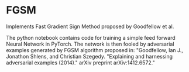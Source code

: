 # FGSM
Implements Fast Gradient Sign Method proposed by Goodfellow et al.


The python notebook contains code for training a simple feed forward Neural Network in PyTorch.
The network is then fooled by adversarial examples generated by FGSM algorithm proposed in:
"Goodfellow, Ian J., Jonathon Shlens, and Christian Szegedy. "Explaining and harnessing adversarial examples (2014)." arXiv preprint arXiv:1412.6572."
